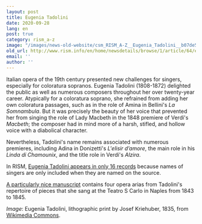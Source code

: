 ```yaml
---
layout: post
title: Eugenia Tadolini
date: 2020-09-28
lang: en
post: true
category: rism_a-z
image: "/images/news-old-website/csm_RISM_A-Z__Eugenia_Tadolini__b07de51394.jpg"
old_url: http://www.rism.info/en/home/newsdetails/browse/1/article/64/eugenia-tadolini.html
email: ''
author: ''
---
```


Italian opera of the 19th century presented new challenges for singers, especially for coloratura sopranos. Eugenia Tadolini (1808-1872) delighted the public as well as numerous composers throughout her over twenty-year career. Atypically for a coloratura soprano, she refrained from adding her own coloratura passages, such as in the role of Amina in Bellini's _La Somnambula_. But it was precisely the beauty of her voice that prevented her from singing the role of Lady Macbeth in the 1848 premiere of Verdi's _Macbeth_; the composer had in mind more of a harsh, stifled, and hollow voice with a diabolical character.   
  
Nevertheless, Tadolini's name remains associated with numerous premieres, including Adina in Donizetti's _L'elisir d’amore_, the main role in his _Linda di Chamounix_, and the title role in Verdi's _Alzira_.   
  
In RISM, [Eugenia Tadolini appears in only 16 records](https://opac.rism.info/search?View=rism&q=Tadolini+Eugenia "Opens external link in new window") because names of singers are only included when they are named on the source.   
  
[A particularly nice manuscript](https://opac.rism.info/search?id=450065335&View=rism "Opens external link in new window") contains four opera arias from Tadolini's repertoire of pieces that she sang at the Teatro S Carlo in Naples from 1843 to 1845.&nbsp;   
  
  
_Image_: Eugenia Tadolini, lithographic print by Josef Kriehuber, 1835, from [Wikimedia Commons](https://de.wikipedia.org/wiki/Datei:Eugenia_Tadolini.jpg "Opens external link in new window").

&nbsp;

